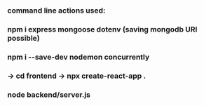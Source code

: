 ### command line actions used:
### npm i express mongoose dotenv (saving mongodb URI possible)
### npm i --save-dev nodemon concurrently
### -> cd frontend -> npx create-react-app .
### node backend/server.js